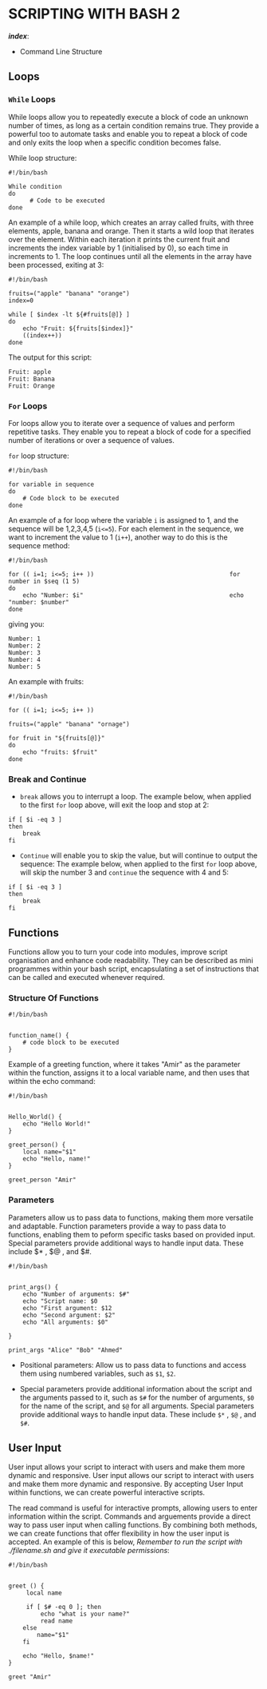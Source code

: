 # **SCRIPTING WITH BASH 2**

***index***:

  - Command Line Structure


## **Loops**

### **`While` Loops**
While loops allow you to repeatedly execute a block of code an unknown number of times, as long as a certain condition remains true. They provide a powerful too to automate tasks and enable you to repeat a block of code and only exits the loop when a specific condition becomes false.

While loop structure:
```
#!/bin/bash

While condition
do 
      # Code to be executed
done
```

An example of a while loop, which creates an array called fruits, with three elements, apple, banana and orange. Then it starts a wild loop that iterates over the element. Within each iteration it prints the current fruit and increments the index variable by 1 (initialised by 0), so each time in increments to 1. The loop continues until all the elements in the array have been processed, exiting at 3:
```
#!/bin/bash 

fruits=("apple" "banana" "orange")
index=0

while [ $index -lt ${#fruits[@]} ]
do
    echo "Fruit: ${fruits[$index]}"
    ((index++))
done
```
The output for this script:
```
Fruit: apple
Fruit: Banana
Fruit: Orange
```

### **`For` Loops**
For loops allow you to iterate over a sequence of values and perform repetitive tasks. They enable you to repeat a block of code for a specified number of iterations or over a sequence of values.

`for` loop structure:
```
#!/bin/bash 

for variable in sequence
do 
    # Code block to be executed
done 
```

An example of a for loop where the variable `i` is assigned to 1, and the sequence will be 1,2,3,4,5 (`i<=5`). For each element in the sequence, we want to increment the value to 1 (`i++`), another way to do this is the sequence method:
```
#!/bin/bash 

for (( i=1; i<=5; i++ ))                                      for number in $seq (1 5)
do 
    echo "Number: $i"                                         echo "number: $number"
done 
```
giving you:
```
Number: 1
Number: 2
Number: 3
Number: 4
Number: 5
```

An example with fruits:
```
#!/bin/bash 

for (( i=1; i<=5; i++ ))

fruits=("apple" "banana" "ornage")

for fruit in "${fruits[@]}"
do
    echo "fruits: $fruit"
done
```

### **Break and Continue**

- `break` allows you to interrupt a loop.
The example below, when applied to the first `for` loop above, will exit the loop and stop at 2:
```
if [ $i -eq 3 ]
then 
    break
fi
```

- `Continue` will enable you to skip the value, but will continue to output the sequence:
The example below, when applied to the first `for` loop above, will skip the number 3 and `continue` the sequence with 4 and 5:
```
if [ $i -eq 3 ]
then 
    break
fi
```


## **Functions** 
Functions allow you to turn your code into modules, improve script organisation and enhance code readability. They can be described as mini programmes within your bash script, encapsulating a set of instructions that can be called and executed whenever required.

### **Structure Of Functions**

```
#!/bin/bash


function_name() {
    # code block to be executed
}
```

Example of a greeting function, where it takes "Amir" as the parameter within the function, assigns it to a local variable name, and then uses that within the echo command:
```
#!/bin/bash


Hello_World() {
    echo "Hello World!"
}

greet_person() {
    local name="$1"
    echo "Hello, name!"
}

greet_person "Amir"
```

### **Parameters**
Parameters allow us to pass data to functions, making them more versatile and adaptable. Function parameters provide a way to pass data to functions, enabling them to peform specific tasks based on provided input. Special parameters provide additional ways to handle input data. These include $* , $@ , and $#. 
```
#!/bin/bash


print_args() {
    echo "Number of arguments: $#"
    echo "Script name: $0
    echo "First argument: $12
    echo "Second argument: $2"
    echo "All arguments: $0"

}

print_args "Alice" "Bob" "Ahmed"
```
- Positional parameters: Allow us to pass data to functions and access them using numbered variables, such as `$1`, `$2`.

- Special parameters provide additional information about the script and the arguments passed to it, such as `$#` for the number of arguments, `$0` for the name of the script, and `$@` for all arguments. Special parameters provide additional ways to handle input data. These include `$*` , `$@` , and `$#`. 

## User Input
User input allows your script to interact with users and make them more dynamic and responsive. User input allows our script to interact with users and make them more dynamic and responsive. By accepting User Input within functions, we can create powerful interactive scripts. 

The read command is useful for interactive prompts, allowing users to enter information within the script. 
Commands and arguements provide a direct way to pass user input when calling functions. By combining both methods, we can create functions that offer flexibility in how the user input is accepted. An example of this is below, *Remember to run the script with ./filename.sh and give it executable permissions*:

```
#!/bin/bash 


greet () { 
     local name 

     if [ $# -eq 0 ]; then
         echo "what is your name?"
         read name
    else
        name="$1"
    fi 

    echo "Hello, $name!"
}

greet "Amir"
```








